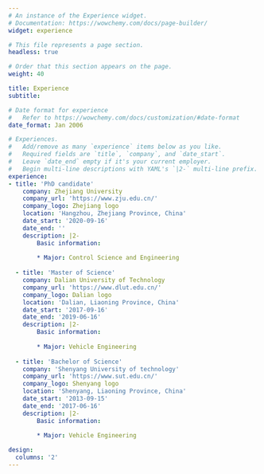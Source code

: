```yaml
---
# An instance of the Experience widget.
# Documentation: https://wowchemy.com/docs/page-builder/
widget: experience

# This file represents a page section.
headless: true

# Order that this section appears on the page.
weight: 40

title: Experience
subtitle:

# Date format for experience
#   Refer to https://wowchemy.com/docs/customization/#date-format
date_format: Jan 2006

# Experiences.
#   Add/remove as many `experience` items below as you like.
#   Required fields are `title`, `company`, and `date_start`.
#   Leave `date_end` empty if it's your current employer.
#   Begin multi-line descriptions with YAML's `|2-` multi-line prefix.
experience:
- title: 'PhD candidate'
    company: Zhejiang University
    company_url: 'https://www.zju.edu.cn/'
    company_logo: Zhejiang logo
    location: 'Hangzhou, Zhejiang Province, China'
    date_start: '2020-09-16'
    date_end: ''
    description: |2-
        Basic information:
        
        * Major: Control Science and Engineering
        
  - title: 'Master of Science'
    company: Dalian University of Technology
    company_url: 'https://www.dlut.edu.cn/'
    company_logo: Dalian logo
    location: 'Dalian, Liaoning Province, China'
    date_start: '2017-09-16'
    date_end: '2019-06-16'
    description: |2-
        Basic information:
        
        * Major: Vehicle Engineering
        
  - title: 'Bachelor of Science'
    company: 'Shenyang University of technology'
    company_url: 'https://www.sut.edu.cn/'
    company_logo: Shenyang logo
    location: 'Shenyang, Liaoning Province, China'
    date_start: '2013-09-15'
    date_end: '2017-06-16'
    description: |2-
        Basic information:
        
        * Major: Vehicle Engineering

design:
  columns: '2'
---
```

